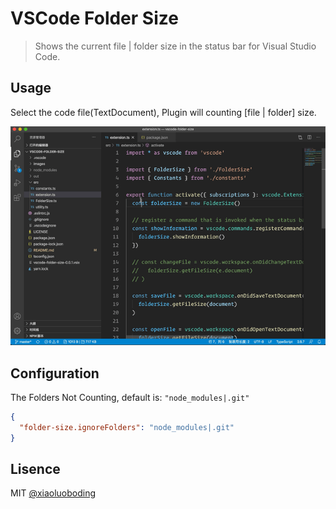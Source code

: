 # VSCode Folder Size

> Shows the current file | folder size in the status bar for Visual Studio Code.

## Usage

Select the code file(TextDocument), Plugin will counting [file | folder] size.

![preview](./images/preview.gif)

## Configuration

The Folders Not Counting, default is: `"node_modules|.git"`

```json
{
  "folder-size.ignoreFolders": "node_modules|.git"
}
```

## Lisence

MIT [@xiaoluoboding](https://github.com/xiaoluoboding)